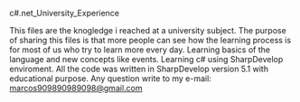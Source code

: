 c#.net_University_Experience

This files are the knogledge i reached at a university subject. The purpose of sharing this files is that more people can see how the learning process is for most of us who try to learn more every day. 
Learning basics of the language and new concepts like events. 
Learning c# using SharpDevelop enviroment. 
All the code was written in SharpDevelop version 5.1 with educational purpose. 
Any question write to my e-mail: 
        marcos909890989098@gmail.com